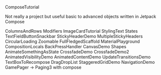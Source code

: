 ComposeTutorial

Not really a project but useful basic to advanced objects written in Jetpack Compose

ColumnsAndRows
Modifiers
ImageCardTutorial
StylingText
States
TextFieldButtonSnackbar
StickyHeaderDemo
MultipleStickyHeaders
CircularLoading
Zoomable
FullFledgedScaffold
MaterialPlayground
CompositionLocals
BackPressHandler
CanvasDemo
Shapes
AnimateSomethingAsState
CrossfadeDemo
CrossfadeDemo2
AnimatedVisibilityDemo
AnimatedContentDemo
UpdateTransitionsDemo
TextBoxToRecompose
DragDropList
StaggeredGridDemo
NavigationDemo
GamePager -> Paging3 with compose
